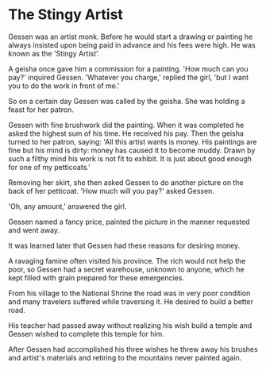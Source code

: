 # The Stingy Artist

Gessen was an artist monk. Before he would start a drawing or painting he always insisted upon being paid in advance and his fees were high. He was known as the 'Stingy Artist’.

A geisha once gave him a commission for a painting. 'How much can you pay?' inquired Gessen. 'Whatever you charge,' replied the girl, 'but I want you to do the work in front of me.'

So on a certain day Gessen was called by the geisha. She was holding a feast for her patron.

Gessen with fine brushwork did the painting. When it was completed he asked the highest sum of his time. He received his pay. Then the geisha turned to her patron, saying: 'All this artist wants is money. His paintings are fine but his mind is dirty: money has caused it to become muddy. Drawn by such a filthy mind his work is not fit to exhibit. It is just about good enough for one of my petticoats.'

Removing her skirt, she then asked Gessen to do another picture on the back of her petticoat. 'How much will you pay?' asked Gessen.

'Oh, any amount,' answered the girl.

Gessen named a fancy price, painted the picture in the manner requested and went away.

It was learned later that Gessen had these reasons for desiring money.

A ravaging famine often visited his province. The rich would not help the poor, so Gessen had a secret warehouse, unknown to anyone, which he kept filled with grain prepared for these emergencies.

From his village to the National Shrine the road was in very poor condition and many travelers suffered while traversing it. He desired to build a better road.

His teacher had passed away without realizing his wish build a temple and Gessen wished to complete this temple for him.

After Gessen had accomplished his three wishes he threw away his brushes and artist's materials and retiring to the mountains never painted again.